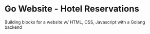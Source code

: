 # Go Website - Hotel Reservations
Building blocks for a website w/ HTML, CSS, Javascript with a Golang backend

